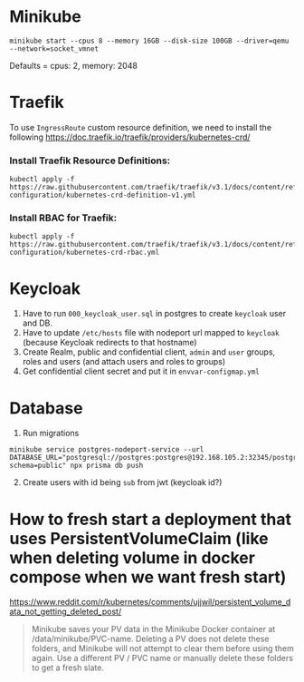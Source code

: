 # Minikube

```
minikube start --cpus 8 --memory 16GB --disk-size 100GB --driver=qemu --network=socket_vmnet
```

Defaults = cpus: 2, memory: 2048

# Traefik

To use `IngressRoute` custom resource definition, we need to install the following https://doc.traefik.io/traefik/providers/kubernetes-crd/

### Install Traefik Resource Definitions:

```
kubectl apply -f https://raw.githubusercontent.com/traefik/traefik/v3.1/docs/content/reference/dynamic-configuration/kubernetes-crd-definition-v1.yml
```

### Install RBAC for Traefik:

```
kubectl apply -f https://raw.githubusercontent.com/traefik/traefik/v3.1/docs/content/reference/dynamic-configuration/kubernetes-crd-rbac.yml
```

# Keycloak

1. Have to run `000_keycloak_user.sql` in postgres to create `keycloak` user and DB.
2. Have to update `/etc/hosts` file with nodeport url mapped to `keycloak` (because Keycloak redirects to that hostname)
3. Create Realm, public and confidential client, `admin` and `user` groups, roles and users (and attach users and roles to groups)
4. Get confidential client secret and put it in `envvar-configmap.yml`

# Database

1. Run migrations

```
minikube service postgres-nodeport-service --url
DATABASE_URL="postgresql://postgres:postgres@192.168.105.2:32345/postgres?schema=public" npx prisma db push
```

2. Create users with id being `sub` from jwt (keycloak id?)

# How to fresh start a deployment that uses PersistentVolumeClaim (like when deleting volume in docker compose when we want fresh start)

https://www.reddit.com/r/kubernetes/comments/ujjwil/persistent_volume_data_not_getting_deleted_post/

> Minikube saves your PV data in the Minikube Docker container at /data/minikube/PVC-name. Deleting a PV does not delete these folders, and Minikube will not attempt to clear them before using them again. Use a different PV / PVC name or manually delete these folders to get a fresh slate.
